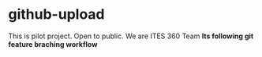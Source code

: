 # github-upload

This is pilot project. Open to public.
We are ITES 360 Team
<B>Its following git feature braching workflow<b>
